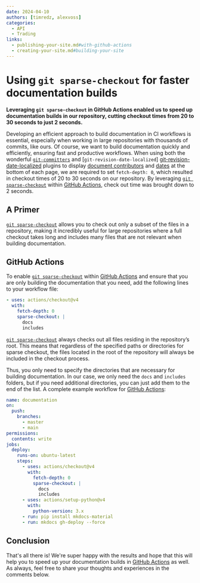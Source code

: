 ```yaml
---
date: 2024-04-10
authors: [timredz, alexvoss]
categories:
  - API
  - Trading
links:
  - publishing-your-site.md#with-github-actions
  - creating-your-site.md#building-your-site
---
```


# Using `git sparse-checkout` for faster documentation builds

__Leveraging `git sparse-checkout` in GitHub Actions enabled us to speed up
documentation builds in our repository, cutting checkout times from 20 to 30
seconds to just 2 seconds.__

Developing an efficient approach to build documentation in CI workflows is
essential, especially when working in large repositories with thousands of
commits, like ours. Of course, we want to build documentation quickly and
efficiently, ensuring fast and productive workflows. When using both the
wonderful [`git-committers`][git-committers] and [`git-revision-date-localized`]
[git-revision-date-localized] plugins to display [document contributors] and
[dates] at the bottom of each page, we are required to set `fetch-depth: 0`,
which resulted in checkout times of 20 to 30 seconds on our repository. By
leveraging [`git sparse-checkout`][git sparse-checkout] within [GitHub Actions],
check out time was brought down to 2 seconds.

  [git sparse-checkout]: https://git-scm.com/docs/git-sparse-checkout
  [GitHub Actions]: ../../publishing-your-site.md#with-github-actions
  [git-revision-date-localized]: https://github.com/timvink/mkdocs-git-revision-date-localized-plugin
  [git-committers]: https://github.com/ojacques/mkdocs-git-committers-plugin-2
  [document contributors]: ../../setup/adding-a-git-repository.md#document-contributors
  [dates]: ../../setup/adding-a-git-repository.md#document-dates

<!-- more -->

## A Primer

[`git sparse-checkout`][git sparse-checkout] allows you to check out only a
subset of the files in a repository, making it incredibly useful for large
repositories where a full checkout takes long and includes many files that are
not relevant when building documentation.

## GitHub Actions

To enable [`git sparse-checkout`][git sparse-checkout] within [GitHub Actions]
and ensure that you are only building the documentation that you need, add the
following lines to your workflow file:

``` yaml
- uses: actions/checkout@v4
  with:
    fetch-depth: 0
    sparse-checkout: |
      docs
      includes
```

[`git sparse-checkout`][git sparse-checkout] always checks out all files
residing in the repository’s root. This means that regardless of the specified
paths or directories for sparse checkout, the files located in the root of the
repository will always be included in the checkout process.

Thus, you only need to specify the directories that are necessary for building
documentation. In our case, we only need the `docs` and `includes` folders,
but if you need additional directories, you can just add them to the end of the
list. A complete example workflow for [GitHub Actions]:

``` yaml hl_lines="13-18"
name: documentation
on:
  push:
    branches:
      - master
      - main
permissions:
  contents: write
jobs:
  deploy:
    runs-on: ubuntu-latest
    steps:
      - uses: actions/checkout@v4
        with:
          fetch-depth: 0
          sparse-checkout: |
            docs
            includes
      - uses: actions/setup-python@v4
        with:
          python-version: 3.x
      - run: pip install mkdocs-material
      - run: mkdocs gh-deploy --force
```

## Conclusion

That's all there is! We're super happy with the results and hope that this will
help you to speed up your documentation builds in [GitHub Actions] as well. As
always, feel free to share your thoughts and experiences in the comments below.
